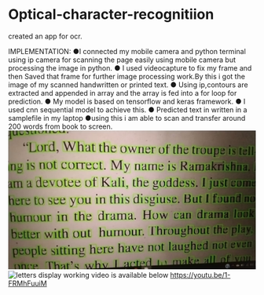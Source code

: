 # Optical-character-recognitiion
created an app for ocr.

IMPLEMENTATION:
●I connected my mobile camera and python terminal using ip camera for scanning the page easily using mobile camera but processing the image in python.
● I used videocapture to fix my frame and then Saved that frame for further image processing work.By this i got the image of my scanned handwritten or printed text.
● Using ip,contours are extracted and appended in array and the array is fed into a for loop for prediction.
● My model is based on tensorflow and keras framework.
● I used cnn sequential model to achieve this.
● Predicted text in written in a samplefile in my laptop
●using this i am able to scan and transfer around 200 words from book to screen.
![ocr letters classifier](https://github.com/DIVYA422/Optical-character-recognitiion/blob/main/ocr%20letters%20classifier.jpeg?raw=true)
![letters display]()
working video is available below
https://youtu.be/1-FRMhFuuiM


